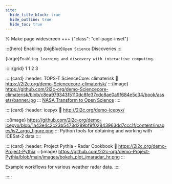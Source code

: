 ```yaml
---
site:
  hide_title_block: true
  hide_outline: true
  hide_toc: true
---
```


% Make page widescreen
+++ {"class": "col-page-inset"}

:::{hero}
Enabling {bigBlue}`Open Science` Discoveries
:::

{large}`Enabling learning and discovery with interactive computing.`

:::::{grid} 1 1 2 3

::::{card}
:header: TOPS-T ScienceCore: climaterisk
:link: https://2i2c.org/demo-Sciencecore-climaterisk/
:::{image} https://github.com/2i2c-org/demo-Sciencecore-climaterisk/blob/c8ea979343f5110dc8fe37cdc8ae0a9f684e5c34/book/assets/banner.jpg
:::
[NASA Transform to Open Science](https://science.nasa.gov/open-science/tops/https://nasa.github.io/Transform-to-Open-Science-Book/index.html)
::::

::::{card}
:header: icepyx
:link: http://2i2c.org/demo-icepyx/

:::{image} https://github.com/2i2c-org/demo-icepyx/blob/1a43e4c2c23b5473d289bf9f02843963dd7ccc1f/content/images/is2_argo_figure.png
:::
Python tools for obtaining and working with ICESat-2 data
::::

::::{card}
:header: Project Pythia - Radar Cookbook
:link: https://2i2c.org/demo-Project-Pythia
:::{image} https://github.com/2i2c-org/demo-Project-Pythia/blob/main/images/bokeh_plot_jmaradar_hr.png
:::

Example workflows for various weather radar data.
::::

:::::
